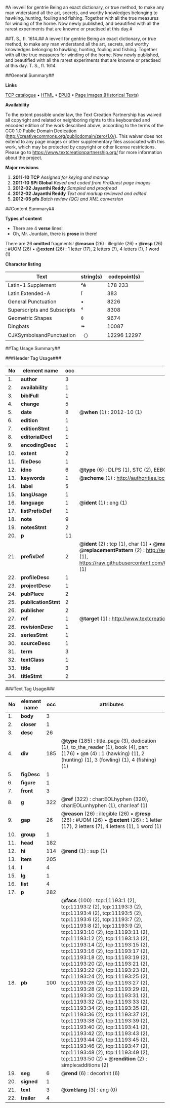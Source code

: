 #A ievvell for gentrie Being an exact dictionary, or true method, to make any man vnderstand all the art, secrets, and worthy knowledges belonging to hawking, hunting, fouling and fishing. Together with all the true measures for winding of the horne. Now newly published, and beautified with all the rarest experiments that are knowne or practised at this day.#

##T. S., fl. 1614.##
A ievvell for gentrie Being an exact dictionary, or true method, to make any man vnderstand all the art, secrets, and worthy knowledges belonging to hawking, hunting, fouling and fishing. Together with all the true measures for winding of the horne. Now newly published, and beautified with all the rarest experiments that are knowne or practised at this day.
T. S., fl. 1614.

##General Summary##

**Links**

[TCP catalogue](http://www.ota.ox.ac.uk/tcp/)  • 
[HTML](http://tei.it.ox.ac.uk/tcp/Texts-HTML/free/A11/A11257.html)  • 
[EPUB](http://tei.it.ox.ac.uk/tcp/Texts-EPUB/free/A11/A11257.epub) • 
[Page images (Historical Texts)](https://historicaltexts.jisc.ac.uk/eebo-99846239e)

**Availability**

To the extent possible under law, the Text Creation Partnership has waived all copyright and related or neighboring rights to this keyboarded and encoded edition of the work described above, according to the terms of the CC0 1.0 Public Domain Dedication (http://creativecommons.org/publicdomain/zero/1.0/). This waiver does not extend to any page images or other supplementary files associated with this work, which may be protected by copyright or other license restrictions. Please go to https://www.textcreationpartnership.org/ for more information about the project.

**Major revisions**

1. __2011-10__ __TCP__ *Assigned for keying and markup*
1. __2011-10__ __SPi Global__ *Keyed and coded from ProQuest page images*
1. __2012-02__ __Jayanthi Reddy__ *Sampled and proofread*
1. __2012-02__ __Jayanthi Reddy__ *Text and markup reviewed and edited*
1. __2012-05__ __pfs__ *Batch review (QC) and XML conversion*

##Content Summary##

**Types of content**

  * There are 4 **verse** lines!
  * Oh, Mr. Jourdain, there is **prose** in there!

There are 26 **omitted** fragments! 
 @__reason__ (26) : illegible (26)  •  @__resp__ (26) : #UOM (26)  •  @__extent__ (26) : 1 letter (17), 2 letters (7), 4 letters (1), 1 word (1)

**Character listing**


|Text|string(s)|codepoint(s)|
|---|---|---|
|Latin-1 Supplement|²é|178 233|
|Latin Extended-A|ſ|383|
|General Punctuation|•|8226|
|Superscripts             and Subscripts|⁴|8308|
|Geometric Shapes|◊|9674|
|Dingbats|❧|10087|
|CJKSymbolsandPunctuation|〈〉|12296 12297|

##Tag Usage Summary##

###Header Tag Usage###

|No|element name|occ|attributes|
|---|---|---|---|
|1.|__author__|3||
|2.|__availability__|1||
|3.|__biblFull__|1||
|4.|__change__|5||
|5.|__date__|8| @__when__ (1) : 2012-10 (1)|
|6.|__edition__|1||
|7.|__editionStmt__|1||
|8.|__editorialDecl__|1||
|9.|__encodingDesc__|1||
|10.|__extent__|2||
|11.|__fileDesc__|1||
|12.|__idno__|6| @__type__ (6) : DLPS (1), STC (2), EEBO-CITATION (1), PROQUEST (1), VID (1)|
|13.|__keywords__|1| @__scheme__ (1) : http://authorities.loc.gov/ (1)|
|14.|__label__|5||
|15.|__langUsage__|1||
|16.|__language__|1| @__ident__ (1) : eng (1)|
|17.|__listPrefixDef__|1||
|18.|__note__|9||
|19.|__notesStmt__|2||
|20.|__p__|11||
|21.|__prefixDef__|2| @__ident__ (2) : tcp (1), char (1)  •  @__matchPattern__ (2) : ([0-9\-]+):([0-9IVX]+) (1), (.+) (1)  •  @__replacementPattern__ (2) : http://eebo.chadwyck.com/downloadtiff?vid=$1&page=$2 (1), https://raw.githubusercontent.com/textcreationpartnership/Texts/master/tcpchars.xml#$1 (1)|
|22.|__profileDesc__|1||
|23.|__projectDesc__|1||
|24.|__pubPlace__|2||
|25.|__publicationStmt__|2||
|26.|__publisher__|2||
|27.|__ref__|1| @__target__ (1) : http://www.textcreationpartnership.org/docs/. (1)|
|28.|__revisionDesc__|1||
|29.|__seriesStmt__|1||
|30.|__sourceDesc__|1||
|31.|__term__|3||
|32.|__textClass__|1||
|33.|__title__|3||
|34.|__titleStmt__|2||


###Text Tag Usage###

|No|element name|occ|attributes|
|---|---|---|---|
|1.|__body__|3||
|2.|__closer__|1||
|3.|__desc__|26||
|4.|__div__|185| @__type__ (185) : title_page (3), dedication (1), to_the_reader (1), book (4), part (176)  •  @__n__ (4) : 1 (hawking) (1), 2 (hunting) (1), 3 (fowling) (1), 4 (fishing) (1)|
|5.|__figDesc__|1||
|6.|__figure__|1||
|7.|__front__|3||
|8.|__g__|322| @__ref__ (322) : char:EOLhyphen (320), char:EOLunhyphen (1), char:leaf (1)|
|9.|__gap__|26| @__reason__ (26) : illegible (26)  •  @__resp__ (26) : #UOM (26)  •  @__extent__ (26) : 1 letter (17), 2 letters (7), 4 letters (1), 1 word (1)|
|10.|__group__|1||
|11.|__head__|182||
|12.|__hi__|114| @__rend__ (1) : sup (1)|
|13.|__item__|205||
|14.|__l__|4||
|15.|__lg__|1||
|16.|__list__|4||
|17.|__p__|282||
|18.|__pb__|100| @__facs__ (100) : tcp:11193:1 (2), tcp:11193:2 (2), tcp:11193:3 (2), tcp:11193:4 (2), tcp:11193:5 (2), tcp:11193:6 (2), tcp:11193:7 (2), tcp:11193:8 (2), tcp:11193:9 (2), tcp:11193:10 (2), tcp:11193:11 (2), tcp:11193:12 (2), tcp:11193:13 (2), tcp:11193:14 (2), tcp:11193:15 (2), tcp:11193:16 (2), tcp:11193:17 (2), tcp:11193:18 (2), tcp:11193:19 (2), tcp:11193:20 (2), tcp:11193:21 (2), tcp:11193:22 (2), tcp:11193:23 (2), tcp:11193:24 (2), tcp:11193:25 (2), tcp:11193:26 (2), tcp:11193:27 (2), tcp:11193:28 (2), tcp:11193:29 (2), tcp:11193:30 (2), tcp:11193:31 (2), tcp:11193:32 (2), tcp:11193:33 (2), tcp:11193:34 (2), tcp:11193:35 (2), tcp:11193:36 (2), tcp:11193:37 (2), tcp:11193:38 (2), tcp:11193:39 (2), tcp:11193:40 (2), tcp:11193:41 (2), tcp:11193:42 (2), tcp:11193:43 (2), tcp:11193:44 (2), tcp:11193:45 (2), tcp:11193:46 (2), tcp:11193:47 (2), tcp:11193:48 (2), tcp:11193:49 (2), tcp:11193:50 (2)  •  @__rendition__ (2) : simple:additions (2)|
|19.|__seg__|6| @__rend__ (6) : decorInit (6)|
|20.|__signed__|1||
|21.|__text__|3| @__xml:lang__ (3) : eng (0)|
|22.|__trailer__|4||
